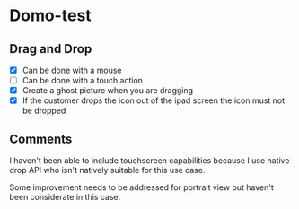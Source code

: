 # Domo-test

## Drag and Drop

- [x] Can be done with a mouse
- [ ] Can be done with a touch action
- [x] Create a ghost picture when you are dragging
- [x] If the customer drops the icon out of the ipad screen the icon must not be dropped

## Comments

I haven't been able to include touchscreen capabilities because I use native drop API who isn't natively suitable for this use case.

Some improvement needs to be addressed for portrait view but haven't been considerate in this case.
